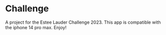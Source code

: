 # Challenge

A project for the Estee Lauder Challenge 2023. This app is compatible with the iphone 14 pro max. Enjoy!
